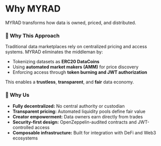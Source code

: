 # Why MYRAD

MYRAD transforms how data is owned, priced, and distributed.

### 🔗 Why This Approach
Traditional data marketplaces rely on centralized pricing and access systems. MYRAD eliminates the middleman by:
- Tokenizing datasets as **ERC20 DataCoins**
- Using **automated market makers (AMM)** for price discovery
- Enforcing access through **token burning and JWT authorization**

This enables a **trustless**, **transparent**, and **fair** data economy.

### 🚀 Why Us
- **Fully decentralized:** No central authority or custodian  
- **Transparent pricing:** Automated liquidity pools define fair value  
- **Creator empowerment:** Data owners earn directly from trades  
- **Security-first design:** OpenZeppelin-audited contracts and JWT-controlled access  
- **Composable infrastructure:** Built for integration with DeFi and Web3 ecosystems
